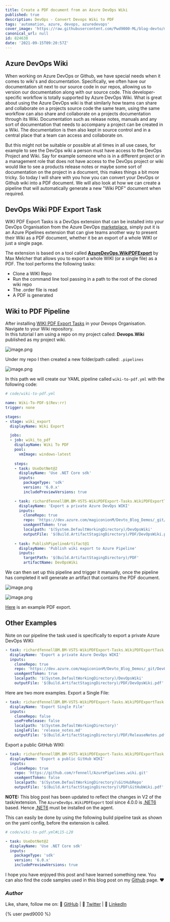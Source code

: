 ```yaml
---
title: Create a PDF document from an Azure DevOps Wiki
published: true
description: DevOps - Convert Devops Wiki to PDF
tags: 'automation, azure, devops, azuredevops'
cover_image: 'https://raw.githubusercontent.com/Pwd9000-ML/blog-devto/main/posts/DevOps-Wiki-To-Pdf/assets/main.png'
canonical_url: null
id: 824638
date: '2021-09-15T09:20:57Z'
---
```


## Azure DevOps Wiki

When working on Azure DevOps or Github, we have special needs when it comes to wiki's and documentation. Specifically, we often have our documentation sit next to our source code in our repos, allowing us to version our documentation along with our source code. This developer-specific workflow is totally supported by Azure DevOps Wiki. What is great about using the Azure DevOps wiki is that similarly how teams can share and collaborate on a projects source code the same team, using the same workflow can also share and collaborate on a projects documentation through its Wiki. Documentation such as release notes, manuals and any sort of documentation that needs to accompany a project can be created in a Wiki. The documentation is then also kept in source control and in a central place that a team can access and collaborate on.

But this might not be suitable or possible at all times in all use cases, for example to see the DevOps wiki a person must have access to the DevOps Project and Wiki. Say for example someone who is in a different project or in a management role that does not have access to the DevOps project or wiki would like to see a products release notes or maybe some sort of documentation on the project in a document, this makes things a bit more tricky. So today I will share with you how you can convert your DevOps or Github wiki into a PDF document. We will also look at how we can create a pipeline that will automatically generate a new "Wiki PDF" document when required.

## DevOps Wiki PDF Export Task

WIKI PDF Export Tasks is a DevOps extension that can be installed into your DevOps Organisation from the Azure DevOps [marketplace](https://marketplace.visualstudio.com/items?itemName=richardfennellBM.BM-VSTS-WikiPDFExport-Tasks), simply put it is an Azure Pipelines extension that can give teams another way to present their Wiki as a PDF document, whether it be an export of a whole WIKI or just a single page.

The extension is based on a tool called [**AzureDevOps.WikiPDFExport**](https://github.com/MaxMelcher/AzureDevOps.WikiPDFExport) by Max Melcher that allows you to export a whole WIKI (or a single file) as a PDF. The tool performs the following tasks:

- Clone a WIKI Repo
- Run the command line tool passing in a path to the root of the cloned wiki repo
- The .order file is read
- A PDF is generated

## Wiki to PDF Pipeline

After installing [WIKI PDF Export Tasks](https://marketplace.visualstudio.com/items?itemName=richardfennellBM.BM-VSTS-WikiPDFExport-Tasks) in your Devops Organisation. Navigate to your Wiki repository.  
In this tutorial I am using a repo on my project called: **Devops.Wiki** published as my project wiki.

![image.png](https://raw.githubusercontent.com/Pwd9000-ML/blog-devto/main/posts/DevOps-Wiki-To-Pdf/assets/wiki.png)

Under my repo I then created a new folder/path called: `.pipelines`

![image.png](https://raw.githubusercontent.com/Pwd9000-ML/blog-devto/main/posts/DevOps-Wiki-To-Pdf/assets/paths.png)

In this path we will create our YAML pipeline called `wiki-to-pdf.yml` with the following code:

```yaml
# code/wiki-to-pdf.yml

name: Wiki-To-PDF-$(Rev:rr)
trigger: none

stages:
- stage: wiki_export
  displayName: Wiki Export

  jobs:
  - job: wiki_to_pdf
    displayName: Wiki To PDF
    pool:
      vmImage: windows-latest
    
    steps:
    - task: UseDotNet@2
      displayName: 'Use .NET Core sdk'
      inputs:
        packageType: 'sdk'
        version: '6.0.x'
        includePreviewVersions: true

    - task: richardfennellBM.BM-VSTS-WikiPDFExport-Tasks.WikiPDFExportTask.WikiPdfExportTask@2
      displayName: 'Export a private Azure DevOps WIKI'
      inputs:
        cloneRepo: true
        repo: 'https://dev.azure.com/magiconionM/Devto_Blog_Demos/_git/DevOps.Wiki'
        useAgentToken: true
        localpath: '$(System.DefaultWorkingDirectory)/DevOpsWiki' 
        outputFile: '$(Build.ArtifactStagingDirectory)/PDF/DevOpsWiki.pdf'
    
    - task: PublishPipelineArtifact@1
      displayName: 'Publish wiki export to Azure Pipeline'
      inputs:
        targetPath: '$(Build.ArtifactStagingDirectory)/PDF'
        artifactName: DevOpsWiki


```

We can then set up this pipeline and trigger it manually, once the pipeline has completed it will generate an artifact that contains the PDF document.

![image.png](https://raw.githubusercontent.com/Pwd9000-ML/blog-devto/main/posts/DevOps-Wiki-To-Pdf/assets/run.png)

![image.png](https://raw.githubusercontent.com/Pwd9000-ML/blog-devto/main/posts/DevOps-Wiki-To-Pdf/assets/artifact.png)

[Here](https://github.com/Pwd9000-ML/blog-devto/blob/main/posts/DevOps-Wiki-To-Pdf/code/DevOpsWiki.pdf) is an example PDF export.

## Other Examples

Note on our pipeline the task used is specifically to export a private Azure DevOps WIKI:

```yml
- task: richardfennellBM.BM-VSTS-WikiPDFExport-Tasks.WikiPDFExportTask.WikiPdfExportTask@2
  displayName: 'Export a private Azure DevOps WIKI'
  inputs:
    cloneRepo: true
    repo: 'https://dev.azure.com/magiconionM/Devto_Blog_Demos/_git/DevOps.Wiki'
    useAgentToken: true
    localpath: '$(System.DefaultWorkingDirectory)/DevOpsWiki'
    outputFile: '$(Build.ArtifactStagingDirectory)/PDF/DevOpsWiki.pdf'
```

Here are two more examples. Export a Single File:

```yml
- task: richardfennellBM.BM-VSTS-WikiPDFExport-Tasks.WikiPDFExportTask.WikiPdfExportTask@2
  displayName: 'Export Single File'
  inputs:
    cloneRepo: false
    usePreRelease: false
    localpath: '$(System.DefaultWorkingDirectory)'
    singleFile: 'release_notes.md'
    outputFile: '$(Build.ArtifactStagingDirectory)/PDF/ReleaseNotes.pdf'
```

Export a public GitHub WIKI:

```yml
- task: richardfennellBM.BM-VSTS-WikiPDFExport-Tasks.WikiPDFExportTask.WikiPdfExportTask@2
  displayName: 'Export a public GitHub WIKI'
  inputs:
    cloneRepo: true
    repo: 'https://github.com/rfennell/AzurePipelines.wiki.git'
    useAgentToken: false
    localpath: '$(System.DefaultWorkingDirectory)\GitHubRepo'
    outputFile: '$(Build.ArtifactStagingDirectory)\PDF\GitHubWiki.pdf'
```

**NOTE:** This blog post has been updated to reflect the changes in V2 of the task/extension. The `AzureDevOps.WikiPDFExport` tool since 4.0.0 is [.NET6](https://dotnet.microsoft.com/download/dotnet/6.0) based. Hence [.NET6](https://dotnet.microsoft.com/download/dotnet/6.0) must be installed on the agent.

This can easily be done by using the following build pipeline task as shown on the yaml config, before the extension is called.

```yaml
# code/wiki-to-pdf.yml#L15-L20

- task: UseDotNet@2
  displayName: 'Use .NET Core sdk'
  inputs:
    packageType: 'sdk'
    version: '6.0.x'
    includePreviewVersions: true
```

I hope you have enjoyed this post and have learned something new. You can also find the code samples used in this blog post on my [Github](https://github.com/Pwd9000-ML/blog-devto/tree/main/posts/DevOps-Wiki-To-Pdf/code) page. :heart:

### _Author_

Like, share, follow me on: :octopus: [GitHub](https://github.com/Pwd9000-ML) | :penguin: [Twitter](https://twitter.com/pwd9000) | :space_invader: [LinkedIn](https://www.linkedin.com/in/marcel-l-61b0a96b/)

{% user pwd9000 %}
